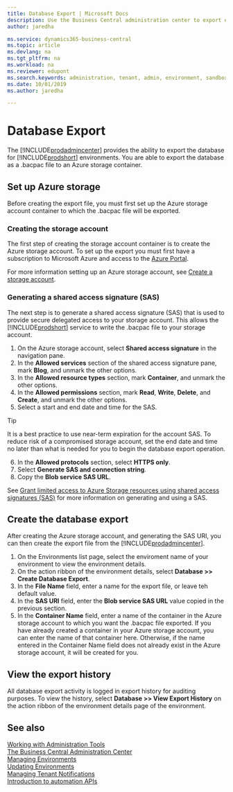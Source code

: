 ```yaml
---
title: Database Export | Microsoft Docs
description: Use the Business Central administration center to export environment databases.  
author: jaredha

ms.service: dynamics365-business-central
ms.topic: article
ms.devlang: na
ms.tgt_pltfrm: na
ms.workload: na
ms.reviewer: edupont
ms.search.keywords: administration, tenant, admin, environment, sandbox, database, export
ms.date: 10/01/2019
ms.author: jaredha

---
```


# Database Export
The [!INCLUDE[prodadmincenter](../developer/includes/prodadmincenter.md)] provides the ability to export the database for [!INCLUDE[prodshort](../developer/includes/prodshort.md)] environments. You are able to export the database as a .bacpac file to an Azure storage container.

## Set up Azure storage
Before creating the export file, you must first set up the Azure storage account container to which the .bacpac file will be exported.  

### Creating the storage account
The first step of creating the storage account container is to create the Azure storage account. To set up the export you must first have a subscription to Microsoft Azure and access to the [Azure Portal](https://portal.azure.com). 

For more information setting up an Azure storage account, see [Create a storage account](https://docs.microsoft.com/azure/storage/common/storage-quickstart-create-account?tabs=azure-portal).

### Generating a shared access signature (SAS)
The next step is to generate a shared access signature (SAS) that is used to provide secure delegated access to your storage account. This allows the [!INCLUDE[prodshort](../developer/includes/prodshort.md)] service to write the .bacpac file to your storage account.

1. On the Azure storage account, select **Shared access signature** in the navigation pane.
2. In the **Allowed services** section of the shared access signature pane, mark **Blog**, and unmark the other options.
3. In the **Allowed resource types** section, mark **Container**, and unmark the other options.
4. In the **Allowed permissions** section, mark **Read**, **Write**, **Delete**, and **Create**, and unmark the other options.
5. Select a start and end date and time for the SAS.

  > [!TIP]
  > It is a best practice to use near-term expiration for the account SAS. To reduce risk of a compromised storage account, set the end date and time no later than what is needed for you to begin the database export operation.

6. In the **Allowed protocols** section, select **HTTPS only**.
7. Select **Generate SAS and connection string**.
8. Copy the **Blob service SAS URL**.

See [Grant limited access to Azure Storage resources using shared access signatures (SAS)](https://docs.microsoft.com/en-us/azure/storage/common/storage-sas-overview) for more information on generating and using a SAS.

## Create the database export
After creating the Azure storage account, and generating the SAS URI, you can then create the export file from the [!INCLUDE[prodadmincenter](../developer/includes/prodadmincenter.md)].

1. On the Environments list page, select the enviroment name of your environment to view the environment details.
2. On the action ribbon of the environment details, select **Database >> Create Database Export**.
3. In the **File Name** field, enter a name for the export file, or leave teh default value.
4. In the **SAS URI** field, enter the **Blob service SAS URL** value copied in the previous section.
5. In the **Container Name** field, enter a name of the container in the Azure storage account to which you want the .bacpac file exported. If you have already created a container in your Azure storage account, you can enter the name of that container here. Otherwise, if the name entered in the Container Name field does not already exist in the Azure storage account, it will be created for you.

## View the export history
All database export activity is logged in export history for auditing purposes. To view the history, select **Database >> View Export History** on the action ribbon of the environment details page of the environment.


## See also

[Working with Administration Tools](administration.md)  
[The Business Central Administration Center](tenant-admin-center.md)  
[Managing Environments](tenant-admin-center-environments.md)  
[Updating Environments](tenant-admin-center-update-management.md)  
[Managing Tenant Notifications](tenant-admin-center-notifications.md)  
[Introduction to automation APIs](itpro-introduction-to-automation-apis.md)
